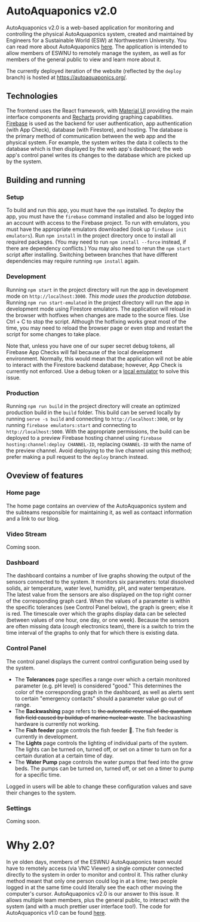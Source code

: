 # AutoAquaponics v2.0

AutoAquaponics v2.0 is a web-based application for monitoring and controlling the physical AutoAquaponics system, created and maintained by Engineers for a Sustainable World (ESW) at Northwestern University. You can read more about AutoAquaponics [here](https://esw-nu.github.io/pages/auto-aquaponics.html). The application is intended to allow members of ESWNU to remotely manage the system, as well as for members of the general public to view and learn more about it.

The currently deployed iteration of the website (reflected by the `deploy` branch) is hosted at https://autoaquaponics.org/.

## Technologies

The frontend uses the React framework, with [Material UI](https://mui.com/) providing the main interface components and [Recharts](https://recharts.org/en-US) providing graphing capabilities. [Firebase](https://firebase.google.com/) is used as the backend for user authentication, app authentication (with App Check), database (with Firestore), and hosting. The database is the primary method of communication between the web app and the physical system. For example, the system writes the data it collects to the database which is then displayed by the web app's dashboard; the web app's control panel writes its changes to the database which are picked up by the system.

## Building and running

### Setup

To build and run this app, you must have the `npm` installed. To deploy the app, you must have the `firebase` command installed and also be logged into an account with access to the Firebase project. To run with emulators, you must have the appropriate emulators downloaded (look up `firebase init emulators`). Run `npm install` in the project directory once to install all required packages. (You may need to run `npm install --force` instead, if there are dependency conflicts.) You may also need to rerun the `npm start` script after installing. Switching between branches that have different dependencies may require running `npm install` again.

### Development

Running `npm start` in the project directory will run the app in development mode on `http://localhost:3000`. *This mode uses the production database.* Running `npm run start-emulated` in the project directory will run the app in development mode using Firestore emulators. The application will reload in the browser with hotfixes when changes are made to the source files. Use Ctrl + C to stop the script. Although the hotfixing works great most of the time, you may need to reload the browser page or even stop and restart the script for some changes to take place.

Note that, unless you have one of our super secret debug tokens, all Firebase App Checks will fail because of the local development environment. Normally, this would mean that the application will not be able to interact with the Firestore backend database; however, App Check is currently not enforced. Use a debug token or a [local emulator](https://firebase.google.com/docs/emulator-suite) to solve this issue.

### Production

Running `npm run build` in the project directory will create an optimized production build in the `build` folder. This build can be served locally by running `serve -s build` and connecting to `http://localhost:3000`, or by running `firebase emulators:start` and connecting to `http://localhost:5000`. With the appropriate permissions, the build can be deployed to a preview Firebase hosting channel using `firebase hosting:channel:deploy CHANNEL-ID`, replacing `CHANNEL-ID` with the name of the preview channel. Avoid deploying to the live channel using this method; prefer making a pull request to the `deploy` branch instead.

## Oveview of features

### Home page

The home page contains an overview of the AutoAquaponics system and the subteams responsible for maintaining it, as well as contaact information and a link to our blog.

### Video Stream

Coming soon.

### Dashboard

The dashboard contains a number of live graphs showing the output of the sensors connected to the system. It monitors six parameters: total dissolved solids, air temperature, water level, humidity, pH, and water temperature. The latest value from the sensors are also displayed on the top right corner of the corresponding graph card. When the values of a parameter is within the specific tolerances (see Control Panel below), the graph is green; else it is red. The timescale over which the graphs display data can be selected (between values of one hour, one day, or one week). Because the sensors are often missing data (*cough* electronics team), there is a switch to trim the time interval of the graphs to only that for which there is existing data.

### Control Panel

The control panel displays the current control configuration being used by the system.
- The **Tolerances** page specifies a range over which a certain monitored parameter (e.g. pH level) is considered "good." This determines the color of the corresponding graph in the dashboard, as well as alerts sent to certain "emergency contacts" should a parameter value go out of range.
- The **Backwashing** page refers to ~~the automatic reversal of the quantum fish field caused by buildup of marine nuclear waste~~. The backwashing hardware is currently not working.
- The **Fish feeder** page controls the fish feeder :brain:. The fish feeder is currently in development.
- The **Lights** page controls the lighting of individual parts of the system. The lights can be turned on, turned off, or set on a timer to turn on for a certain duration at a certain time of day.
- The **Water Pump** page controls the water pumps that feed into the grow beds. The pumps can be turned on, turned off, or set on a timer to pump for a specific time.

Logged in users will be able to change these configuration values and save their changes to the system.

### Settings

Coming soon.

# Why 2.0?

In ye olden days, members of the ESWNU AutoAquaponics team would have to remotely access (via VNC Viewer) a single computer connected directly to the system in order to monitor and control it. This rather clunky method meant that only one person could log in at a time; two people logged in at the same time could literally see the each other moving the computer's cursor. AutoAquaponics v2.0 is our answer to this issue. It allows multiple team members, plus the general public, to interact with the system (and with a much prettier user interface too!). The code for AutoAquaponics v1.0 can be found [here](https://github.com/ESW-NU/AutoAquaponics).
